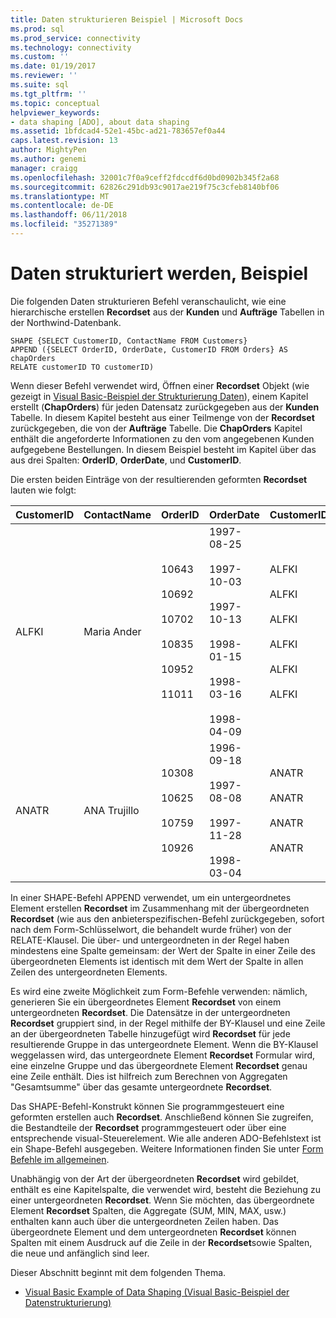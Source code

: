 ```yaml
---
title: Daten strukturieren Beispiel | Microsoft Docs
ms.prod: sql
ms.prod_service: connectivity
ms.technology: connectivity
ms.custom: ''
ms.date: 01/19/2017
ms.reviewer: ''
ms.suite: sql
ms.tgt_pltfrm: ''
ms.topic: conceptual
helpviewer_keywords:
- data shaping [ADO], about data shaping
ms.assetid: 1bfdcad4-52e1-45bc-ad21-783657ef0a44
caps.latest.revision: 13
author: MightyPen
ms.author: genemi
manager: craigg
ms.openlocfilehash: 32001c7f0a9ceff2fdccdf6d0bd0902b345f2a68
ms.sourcegitcommit: 62826c291db93c9017ae219f75c3cfeb8140bf06
ms.translationtype: MT
ms.contentlocale: de-DE
ms.lasthandoff: 06/11/2018
ms.locfileid: "35271389"
---
```

# <a name="data-shaping-example"></a>Daten strukturiert werden, Beispiel
Die folgenden Daten strukturieren Befehl veranschaulicht, wie eine hierarchische erstellen **Recordset** aus der **Kunden** und **Aufträge** Tabellen in der Northwind-Datenbank.  
  
```  
SHAPE {SELECT CustomerID, ContactName FROM Customers}   
APPEND ({SELECT OrderID, OrderDate, CustomerID FROM Orders} AS chapOrders   
RELATE customerID TO customerID)   
```  
  
 Wenn dieser Befehl verwendet wird, Öffnen einer **Recordset** Objekt (wie gezeigt in [Visual Basic-Beispiel der Strukturierung Daten](../../../ado/guide/data/visual-basic-example-of-data-shaping.md)), einem Kapitel erstellt (**ChapOrders**) für jeden Datensatz zurückgegeben aus der **Kunden** Tabelle. In diesem Kapitel besteht aus einer Teilmenge von der **Recordset** zurückgegeben, die von der **Aufträge** Tabelle. Die **ChapOrders** Kapitel enthält die angeforderte Informationen zu den vom angegebenen Kunden aufgegebene Bestellungen. In diesem Beispiel besteht im Kapitel über das aus drei Spalten: **OrderID**, **OrderDate**, und **CustomerID**.  
  
 Die ersten beiden Einträge von der resultierenden geformten **Recordset** lauten wie folgt:  
  
|CustomerID|ContactName|OrderID|OrderDate|CustomerID|  
|----------------|-----------------|-------------|---------------|----------------|  
|ALFKI|Maria Ander|10643<br /><br /> 10692<br /><br /> 10702<br /><br /> 10835<br /><br /> 10952<br /><br /> 11011|1997-08-25<br /><br /> 1997-10-03<br /><br /> 1997-10-13<br /><br /> 1998-01-15<br /><br /> 1998-03-16<br /><br /> 1998-04-09|ALFKI<br /><br /> ALFKI<br /><br /> ALFKI<br /><br /> ALFKI<br /><br /> ALFKI<br /><br /> ALFKI|  
|ANATR|ANA Trujillo|10308<br /><br /> 10625<br /><br /> 10759<br /><br /> 10926|1996-09-18<br /><br /> 1997-08-08<br /><br /> 1997-11-28<br /><br /> 1998-03-04|ANATR<br /><br /> ANATR<br /><br /> ANATR<br /><br /> ANATR|  
  
 In einer SHAPE-Befehl APPEND verwendet, um ein untergeordnetes Element erstellen **Recordset** im Zusammenhang mit der übergeordneten **Recordset** (wie aus den anbieterspezifischen-Befehl zurückgegeben, sofort nach dem Form-Schlüsselwort, die behandelt wurde früher) von der RELATE-Klausel. Die über- und untergeordneten in der Regel haben mindestens eine Spalte gemeinsam: der Wert der Spalte in einer Zeile des übergeordneten Elements ist identisch mit dem Wert der Spalte in allen Zeilen des untergeordneten Elements.  
  
 Es wird eine zweite Möglichkeit zum Form-Befehle verwenden: nämlich, generieren Sie ein übergeordnetes Element **Recordset** von einem untergeordneten **Recordset**. Die Datensätze in der untergeordneten **Recordset** gruppiert sind, in der Regel mithilfe der BY-Klausel und eine Zeile an der übergeordneten Tabelle hinzugefügt wird **Recordset** für jede resultierende Gruppe in das untergeordnete Element. Wenn die BY-Klausel weggelassen wird, das untergeordnete Element **Recordset** Formular wird, eine einzelne Gruppe und das übergeordnete Element **Recordset** genau eine Zeile enthält. Dies ist hilfreich zum Berechnen von Aggregaten "Gesamtsumme" über das gesamte untergeordnete **Recordset**.  
  
 Das SHAPE-Befehl-Konstrukt können Sie programmgesteuert eine geformten erstellen auch **Recordset**. Anschließend können Sie zugreifen, die Bestandteile der **Recordset** programmgesteuert oder über eine entsprechende visual-Steuerelement. Wie alle anderen ADO-Befehlstext ist ein Shape-Befehl ausgegeben. Weitere Informationen finden Sie unter [Form Befehle im allgemeinen](../../../ado/guide/data/shape-commands-in-general.md).  
  
 Unabhängig von der Art der übergeordneten **Recordset** wird gebildet, enthält es eine Kapitelspalte, die verwendet wird, besteht die Beziehung zu einer untergeordneten **Recordset**. Wenn Sie möchten, das übergeordnete Element **Recordset** Spalten, die Aggregate (SUM, MIN, MAX, usw.) enthalten kann auch über die untergeordneten Zeilen haben. Das übergeordnete Element und dem untergeordneten **Recordset** können Spalten mit einem Ausdruck auf die Zeile in der **Recordset**sowie Spalten, die neue und anfänglich sind leer.  
  
 Dieser Abschnitt beginnt mit dem folgenden Thema.  
  
-   [Visual Basic Example of Data Shaping (Visual Basic-Beispiel der Datenstrukturierung)](../../../ado/guide/data/visual-basic-example-of-data-shaping.md)
